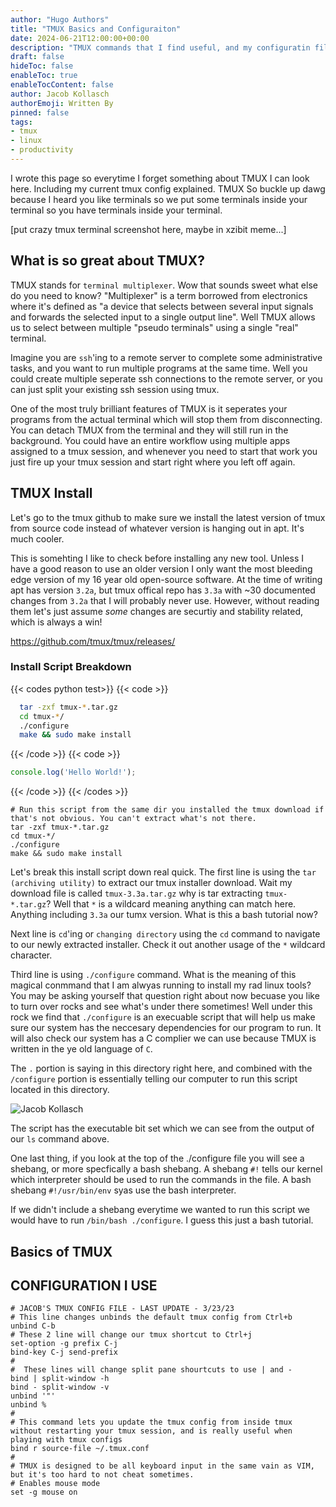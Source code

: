 ```yaml
---
author: "Hugo Authors"
title: "TMUX Basics and Configuraiton"
date: 2024-06-21T12:00:00+00:00
description: "TMUX commands that I find useful, and my configuratin file. Let's get multiplexing."
draft: false
hideToc: false
enableToc: true
enableTocContent: false
author: Jacob Kollasch
authorEmoji: Written By
pinned: false
tags: 
- tmux
- linux
- productivity
---
```

I wrote this page so everytime I forget something about TMUX I can look here. Including my current tmux config explained. TMUX So buckle up dawg because I heard you like terminals so we put some terminals inside your terminal so you have terminals inside your terminal.

[put crazy tmux terminal screenshot here, maybe in xzibit meme...]

## What is so great about TMUX?
TMUX stands for `terminal multiplexer`. Wow that sounds sweet what else do you need to know? "Multiplexer" is a term borrowed from electronics where it's defined as "a device that selects between several input signals and forwards the selected input to a single output line". Well TMUX allows us to select between multiple "pseudo terminals" using a single "real" terminal.

Imagine you are `ssh`'ing to a remote server to complete some administrative tasks, and you want to run multiple programs at the same time. Well you could create multiple seperate ssh connections to the remote server, or you can just split your existing ssh session using tmux.

One of the most truly brilliant features of TMUX is it seperates your programs from the actual terminal which will stop them from disconnecting. You can detach TMUX from the terminal and they will still run in the background. You could have an entire workflow using multiple apps assigned to a tmux session, and whenever you need to start that work you just fire up your tmux session and start right where you left off again. 

## TMUX Install
Let's go to the tmux github to make sure we install the latest version of tmux from source code instead of whatever version is hanging out in apt. It's much cooler.

This is somehting I like to check before installing any new tool. Unless I have a good reason to use an older version I only want the most bleeding edge version of my 16 year old open-source software. At the time of writing apt has version `3.2a`, but tmux offical repo has `3.3a` with ~30 documented changes from `3.2a` that I will probably never use. However, without reading them let's just assume *some* changes are securtiy and stability related, which is always a win!

https://github.com/tmux/tmux/releases/

### Install Script Breakdown

{{< codes python test>}}
  {{< code >}}
  ```bash
    tar -zxf tmux-*.tar.gz
    cd tmux-*/
    ./configure
    make && sudo make install
  ```
  {{< /code >}}
  {{< code >}}
  ```javascript
  console.log('Hello World!');
  ```
  {{< /code >}}
{{< /codes >}}

```
# Run this script from the same dir you installed the tmux download if that's not obvious. You can't extract what's not there.
tar -zxf tmux-*.tar.gz
cd tmux-*/
./configure
make && sudo make install
```
Let's break this install script down real quick. The first line is using the `tar (archiving utility)` to extract our tmux installer download. Wait my download file is called `tmux-3.3a.tar.gz` why is tar extracting `tmux-*.tar.gz`? Well that `*` is a wildcard meaning anything can match here. Anything including `3.3a` our tumx version. What is this a bash tutorial now?

Next line is `cd`'ing or `changing directory` using the `cd` command to navigate to our newly extracted installer. Check it out another usage of the `*` wildcard character.

Third line is using `./configure` command. What is the meaning of this magical conmmand that I am alwyas running to install my rad linux tools? You may be asking yourself that question right about now becuase you like to turn over rocks and see what's under there sometimes! Well under this rock we find that `./configure` is an execuable script that will help us make sure our system has the neccesary dependencies for our program to run. It will also check our system has a C complier we can use because TMUX is written in the ye old language of `C`.

The `.` portion is saying in this directory right here, and combined with the `/configure` portion is essentially telling our computer to run this script located in this directory.

![Jacob Kollasch](/tmux-demystified-images/configure-file-1.jpg)

The script has the executable bit set which we can see from the output of our `ls` command above.

One last thing, if you look at the top of the ./configure file you will see a shebang, or more specfically a bash shebang. A shebang `#!` tells our kernel which interpreter should be used to run the commands in the file. A bash shebang `#!/usr/bin/env` syas use the bash interpreter.

If we didn't include a shebang everytime we wanted to run this script we would have to run `/bin/bash ./configure`. I guess this just a bash tutorial.

## Basics of TMUX

## CONFIGURATION I USE
```
# JACOB'S TMUX CONFIG FILE - LAST UPDATE - 3/23/23
# This line changes unbinds the default tmux config from Ctrl+b
unbind C-b
# These 2 line will change our tmux shortcut to Ctrl+j
set-option -g prefix C-j
bind-key C-j send-prefix
#
#  These lines will change split pane shourtcuts to use | and -
bind | split-window -h
bind - split-window -v
unbind '"'
unbind %
#
# This command lets you update the tmux config from inside tmux without restarting your tmux session, and is really useful when playing with tmux configs
bind r source-file ~/.tmux.conf
# 
# TMUX is designed to be all keyboard input in the same vain as VIM, but it's too hard to not cheat sometimes.
# Enables mouse mode
set -g mouse on
```